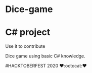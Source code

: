 # Dice-game
# C# project
Use it to contribute 

Dice game using basic C# knowledge.


#HACKTOBERFEST 2020 
❤:octocat:❤
